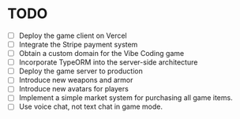# TODO

- [ ] Deploy the game client on Vercel
- [ ] Integrate the Stripe payment system
- [ ] Obtain a custom domain for the Vibe Coding game
- [ ] Incorporate TypeORM into the server-side architecture
- [ ] Deploy the game server to production
- [ ] Introduce new weapons and armor
- [ ] Introduce new avatars for players
- [ ] Implement a simple market system for purchasing all game items.
- [ ] Use voice chat, not text chat in game mode.
